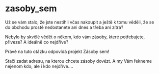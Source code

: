 # zasoby_sem

Už se vám stalo, že jste nestihli včas nakoupit a ještě k tomu věděli, že se do obchodu prostě nedostanete ani dnes a třeba ani zítra?

Nebylo by skvělé vědět o někom, kdo vám zásoby, které potřebujete, přiveze? A ideálně co nejdříve?

Právě na tuto otázku odpovídá projekt Zásoby sem!

Stačí zadat adresu, na kterou chcete zásoby dovézt. A my Vám řekneme nejenom kdo, ale i kdo nejdříve....
